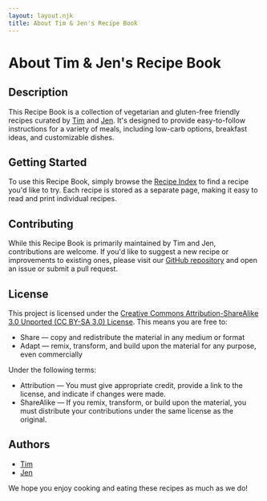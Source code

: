 ```yaml
---
layout: layout.njk
title: About Tim & Jen's Recipe Book
---
```


<div class="about-content">

# About Tim & Jen's Recipe Book

## Description
This Recipe Book is a collection of vegetarian and gluten-free friendly recipes curated by [Tim](https://instagram.com/tim.dobson.uk) and [Jen](https://instagram.com/furryjenn83). It's designed to provide easy-to-follow instructions for a variety of meals, including low-carb options, breakfast ideas, and customizable dishes.

## Getting Started
To use this Recipe Book, simply browse the [Recipe Index](/) to find a recipe you'd like to try. Each recipe is stored as a separate page, making it easy to read and print individual recipes.

## Contributing
While this Recipe Book is primarily maintained by Tim and Jen, contributions are welcome. If you'd like to suggest a new recipe or improvements to existing ones, please visit our [GitHub repository](https://github.com/tdobson/recipe-book) and open an issue or submit a pull request.

## License
This project is licensed under the [Creative Commons Attribution-ShareAlike 3.0 Unported (CC BY-SA 3.0) License](https://creativecommons.org/licenses/by-sa/3.0/). This means you are free to:
- Share — copy and redistribute the material in any medium or format
- Adapt — remix, transform, and build upon the material for any purpose, even commercially

Under the following terms:
- Attribution — You must give appropriate credit, provide a link to the license, and indicate if changes were made.
- ShareAlike — If you remix, transform, or build upon the material, you must distribute your contributions under the same license as the original.

## Authors
- [Tim](https://instagram.com/tim.dobson.uk)
- [Jen](https://instagram.com/furryjenn83)

We hope you enjoy cooking and eating these recipes as much as we do!

</div>
